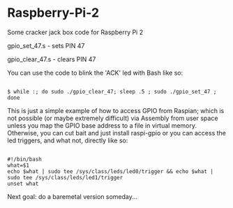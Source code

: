 # Raspberry-Pi-2
Some cracker jack box code for Raspberry Pi 2

gpio_set_47.s  - sets PIN 47

gpio_clear_47.s - clears PIN 47

You can use the code to blink the 'ACK' led with Bash like so:

<code>
$ while :; do sudo ./gpio_clear_47; sleep .5 ; sudo ./gpio_set_47 ; done
</code>

This is just a simple example of how to access GPIO from Raspian; which is not possible (or maybe extremely difficult) via Assembly from user space unless you map the GPIO base address to a file in virtual memory.  Otherwise, you can cut bait and just install raspi-gpio or you can access the led triggers, and what not, directly like so:

<code>
#!/bin/bash
what=$1
echo $what | sudo tee /sys/class/leds/led0/trigger && echo $what | sudo tee /sys/class/leds/led1/trigger
unset what
</code>

Next goal: do a baremetal version someday... 



